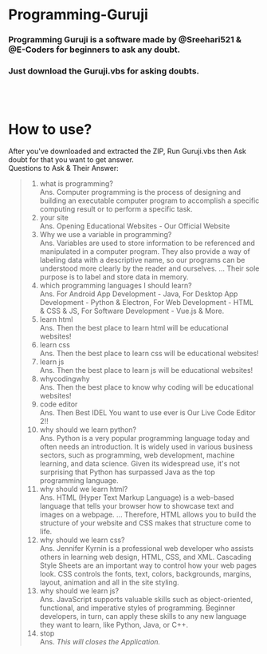 # Programming-Guruji
### Programming Guruji is a software made by @Sreehari521 & @E-Coders for beginners to ask any doubt.
### Just download the Guruji.vbs for asking doubts.
<br><br>
# How to use?
After you've downloaded and extracted the ZIP, Run Guruji.vbs then Ask doubt for that you want to get answer.<br>
Questions to Ask & Their Answer:<br>
> 1. what is programming?<br>
> Ans. Computer programming is the process of designing and building an executable computer program to accomplish a specific computing result or to perform a specific task. <br>
> 2. your site<br>
> Ans. Opening Educational Websites - Our Official Website<br>
> 3. Why we use a variable in programming?<br>
> Ans. Variables are used to store information to be referenced and manipulated in a computer program. They also provide a way of labeling data with a descriptive name, so our programs can be understood more clearly by the reader and ourselves. ... Their sole purpose is to label and store data in memory.<br>
> 4. which programming languages I should learn?<br>
> Ans. For Android App Development - Java, For Desktop App Development - Python & Electron, For Web Development - HTML & CSS & JS, For Software Development - Vue.js & More.<br>
> 5. learn html<br>
> Ans. Then the best place to learn html will be educational websites!<br>
> 6. learn css<br>
> Ans. Then the best place to learn css will be educational websites!<br>
> 7. learn js<br>
> Ans. Then the best place to learn js will be educational websites!<br>
> 8. whycodingwhy<br>
> Ans. Then the best place to know why coding will be educational websites!<br>
> 9. code editor<br>
> Ans. Then Best IDEL You want to use ever is Our Live Code Editor 2!!<br>
> 10. why should we learn python?<br>
> Ans. Python is a very popular programming language today and often needs an introduction. It is widely used in various business sectors, such as programming, web development, machine learning, and data science. Given its widespread use, it's not surprising that Python has surpassed Java as the top programming language.<br>
> 11. why should we learn html?<br>
> Ans. HTML (Hyper Text Markup Language) is a web-based language that tells your browser how to showcase text and images on a webpage. ... Therefore, HTML allows you to build the structure of your website and CSS makes that structure come to life.<br>
> 12. why should we learn css?<br>
> Ans. Jennifer Kyrnin is a professional web developer who assists others in learning web design, HTML, CSS, and XML. Cascading Style Sheets are an important way to control how your web pages look. CSS controls the fonts, text, colors, backgrounds, margins, layout, animation and all in the site styling.<br>
> 13. why should we learn js?<br>
> Ans. JavaScript supports valuable skills such as object-oriented, functional, and imperative styles of programming. Beginner developers, in turn, can apply these skills to any new language they want to learn, like Python, Java, or C++.<br>
> 14. stop<br>
> Ans. _This will closes the Application._<br>
